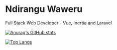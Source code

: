 # Ndirangu Waweru

Full Stack Web Developer - Vue, Inertia and Laravel

[![Anurag's GitHub stats](https://github-readme-stats-blush-rho-94.vercel.app/api?username=nwaweru&count_private=true&show_icons=true)](https://github.com/anuraghazra/github-readme-stats)

[![Top Langs](https://github-readme-stats-blush-rho-94.vercel.app/api/top-langs/?username=nwaweru&layout=compact)](https://github.com/anuraghazra/github-readme-stats)

<!--
**nwaweru/nwaweru** is a ✨ _special_ ✨ repository because its `README.md` (this file) appears on your GitHub profile.

Here are some ideas to get you started:

- 🔭 I’m currently working on ...
- 🌱 I’m currently learning ...
- 👯 I’m looking to collaborate on ...
- 🤔 I’m looking for help with ...
- 💬 Ask me about ...
- 📫 How to reach me: ...
- 😄 Pronouns: ...
- ⚡ Fun fact: ...
-->
